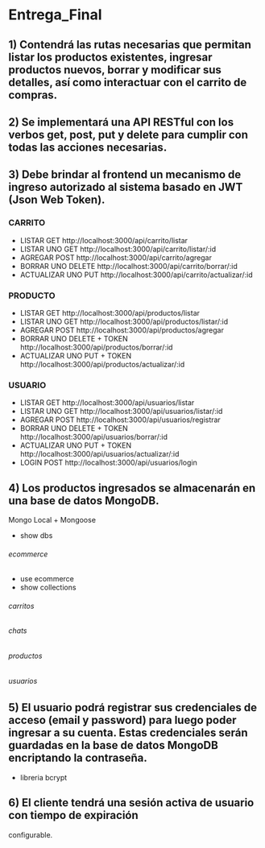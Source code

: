 # Entrega_Final 

## 1) Contendrá las rutas necesarias que permitan listar los productos existentes, ingresar productos nuevos, borrar y modificar sus detalles, así como interactuar con el carrito de compras.
## 2) Se implementará una API RESTful con los verbos get, post, put y delete para cumplir con todas las acciones necesarias.
## 3) Debe brindar al frontend un mecanismo de ingreso autorizado al sistema basado en JWT (Json Web Token).
### CARRITO
* LISTAR GET http://localhost:3000/api/carrito/listar
* LISTAR UNO GET http://localhost:3000/api/carrito/listar/:id
* AGREGAR POST http://localhost:3000/api/carrito/agregar
* BORRAR UNO DELETE http://localhost:3000/api/carrito/borrar/:id
* ACTUALIZAR UNO PUT http://localhost:3000/api/carrito/actualizar/:id

### PRODUCTO
* LISTAR GET http://localhost:3000/api/productos/listar
* LISTAR UNO GET http://localhost:3000/api/productos/listar/:id
* AGREGAR POST http://localhost:3000/api/productos/agregar
* BORRAR UNO DELETE + TOKEN http://localhost:3000/api/productos/borrar/:id
* ACTUALIZAR UNO PUT + TOKEN http://localhost:3000/api/productos/actualizar/:id

### USUARIO
* LISTAR GET http://localhost:3000/api/usuarios/listar
* LISTAR UNO GET http://localhost:3000/api/usuarios/listar/:id
* AGREGAR POST http://localhost:3000/api/usuarios/registrar
* BORRAR UNO DELETE + TOKEN http://localhost:3000/api/usuarios/borrar/:id
* ACTUALIZAR UNO PUT + TOKEN http://localhost:3000/api/usuarios/actualizar/:id
* LOGIN POST http://localhost:3000/api/usuarios/login

## 4) Los productos ingresados se almacenarán en una base de datos MongoDB.
Mongo Local + Mongoose
* show dbs
###### ecommerce
* use ecommerce
* show collections
###### carritos
###### chats
###### productos
###### usuarios

## 5) El usuario podrá registrar sus credenciales de acceso (email y password) para luego poder ingresar a su cuenta. Estas credenciales serán guardadas en la base de datos MongoDB encriptando la contraseña.
* libreria bcrypt 

## 6) El cliente tendrá una sesión activa de usuario con tiempo de expiración
configurable.
